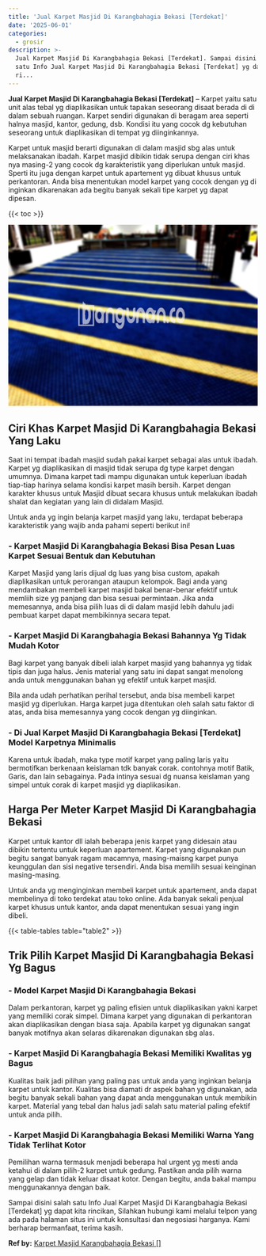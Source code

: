 ```yaml
---
title: 'Jual Karpet Masjid Di Karangbahagia Bekasi [Terdekat]'
date: '2025-06-01'
categories:
  - grosir
description: >-
  Jual Karpet Masjid Di Karangbahagia Bekasi [Terdekat]. Sampai disini salah
  satu Info Jual Karpet Masjid Di Karangbahagia Bekasi [Terdekat] yg dapat kita
  ri...
---
```


**Jual Karpet Masjid Di Karangbahagia Bekasi \[Terdekat\]** – Karpet yaitu satu unit alas tebal yg diaplikasikan untuk tapakan seseorang disaat berada di di dalam sebuah ruangan. Karpet sendiri digunakan di beragam area seperti halnya masjid, kantor, gedung, dsb. Kondisi itu yang cocok dg kebutuhan seseorang untuk diaplikasikan di tempat yg diinginkannya.

Karpet untuk masjid berarti digunakan di dalam masjid sbg alas untuk melaksanakan ibadah. Karpet masjid dibikin tidak serupa dengan ciri khas nya masing-2 yang cocok dg karakteristik yang diperlukan untuk masjid. Sperti itu juga dengan karpet untuk apartement yg dibuat khusus untuk perkantoran. Anda bisa menentukan model karpet yang cocok dengan yg di inginkan dikarenakan ada begitu banyak sekali tipe karpet yg dapat dipesan.

{{< toc >}}

![Jual Karpet Masjid Di Karangbahagia Bekasi [Terdekat]](/images/grosir-karpet-murah-17.png)

## Ciri Khas Karpet Masjid Di Karangbahagia Bekasi Yang Laku

Saat ini tempat ibadah masjid sudah pakai karpet sebagai alas untuk ibadah. Karpet yg diaplikasikan di masjid tidak serupa dg type karpet dengan umumnya. Dimana karpet tadi mampu digunakan untuk keperluan ibadah tiap-tiap harinya selama kondisi karpet masih bersih. Karpet dengan karakter khusus untuk Masjid dibuat secara khusus untuk melakukan ibadah shalat dan kegiatan yang lain di didalam Masjid.

Untuk anda yg ingin belanja karpet masjid yang laku, terdapat beberapa karakteristik yang wajib anda pahami seperti berikut ini!

### \- Karpet Masjid Di Karangbahagia Bekasi Bisa Pesan Luas Karpet Sesuai Bentuk dan Kebutuhan

Karpet Masjid yang laris dijual dg luas yang bisa custom, apakah diaplikasikan untuk perorangan ataupun kelompok. Bagi anda yang mendambakan membeli karpet masjid bakal benar-benar efektif untuk memliih size yg panjang dan bisa sesuai permintaan. Jika anda memesannya, anda bisa pilih luas di di dalam masjid lebih dahulu jadi pembuat karpet dapat membikinnya secara tepat.

### \- Karpet Masjid Di Karangbahagia Bekasi Bahannya Yg Tidak Mudah Kotor

Bagi karpet yang banyak dibeli ialah karpet masjid yang bahannya yg tidak tipis dan juga halus. Jenis material yang satu ini dapat sangat menolong anda untuk menggunakan bahan yg efektif untuk karpet masjid.

Bila anda udah perhatikan perihal tersebut, anda bisa membeli karpet masjid yg diperlukan. Harga karpet juga ditentukan oleh salah satu faktor di atas, anda bisa memesannya yang cocok dengan yg diinginkan.

### \- Di Jual Karpet Masjid Di Karangbahagia Bekasi \[Terdekat\] Model Karpetnya Minimalis

Karena untuk ibadah, maka type motif karpet yang paling laris yaitu bermotifkan berkenaan keislaman tdk banyak corak. contohnya motif Batik, Garis, dan lain sebagainya. Pada intinya sesuai dg nuansa keislaman yang simpel untuk corak di karpet masjid yg diaplikasikan.

## Harga Per Meter Karpet Masjid Di Karangbahagia Bekasi

Karpet untuk kantor dll ialah beberapa jenis karpet yang didesain atau dibikin tertentu untuk keperluan apartement. Karpet yang digunakan pun begitu sangat banyak ragam macamnya, masing-maisng karpet punya keunggulan dan sisi negative tersendiri. Anda bisa memilih sesuai keinginan masing-masing.

Untuk anda yg menginginkan membeli karpet untuk apartement, anda dapat membelinya di toko terdekat atau toko online. Ada banyak sekali penjual karpet khusus untuk kantor, anda dapat menentukan sesuai yang ingin dibeli.

{{< table-tables table="table2" >}}

## Trik Pilih Karpet Masjid Di Karangbahagia Bekasi Yg Bagus

### \- Model Karpet Masjid Di Karangbahagia Bekasi

Dalam perkantoran, karpet yg paling efisien untuk diaplikasikan yakni karpet yang memiliki corak simpel. Dimana karpet yang digunakan di perkantoran akan diaplikasikan dengan biasa saja. Apabila karpet yg digunakan sangat banyak motifnya akan selaras dikarenakan digunakan sbg alas.

### \- Karpet Masjid Di Karangbahagia Bekasi Memiliki Kwalitas yg Bagus

Kualitas baik jadi pilihan yang paling pas untuk anda yang inginkan belanja karpet untuk kantor. Kualitas bisa diamati dr aspek bahan yg digunakan, ada begitu banyak sekali bahan yang dapat anda menggunakan untuk membikin karpet. Material yang tebal dan halus jadi salah satu material paling efektif untuk anda pilih.

### \- Karpet Masjid Di Karangbahagia Bekasi Memiliki Warna Yang Tidak Terlihat Kotor

Pemilihan warna termasuk menjadi beberapa hal urgent yg mesti anda ketahui di dalam pilih-2 karpet untuk gedung. Pastikan anda pilih warna yang gelap dan tidak keluar disaat kotor. Dengan begitu, anda bakal mampu menggunakannya dengan baik.

Sampai disini salah satu Info Jual Karpet Masjid Di Karangbahagia Bekasi \[Terdekat\] yg dapat kita rincikan, Silahkan hubungi kami melalui telpon yang ada pada halaman situs ini untuk konsultasi dan negosiasi harganya. Kami berharap bermanfaat, terima kasih.

**Ref by:**  [Karpet Masjid Karangbahagia Bekasi []](https://id.wikipedia.org/wiki/Karpet)
